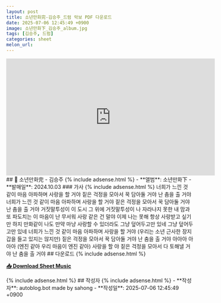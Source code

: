 ```yaml
---
layout: post
title: 소년만화完-김승주_드럼 악보 PDF 다운로드
date: 2025-07-06 12:45:49 +0900
image: 소년만화下_김승주_album.jpg
tags: [김승주, 드럼]
categories: sheet
melon_url: 
---
```

<iframe width="560" height="315" src="https://www.youtube.com/embed/-BMxk8TpUNc" frameborder="0" allowfullscreen></iframe>
## 🎵 소년만화完 - 김승주
{% include adsense.html %}
- **앨범**: 소년만화下  
- **발매일**: 2024.10.03  
### 가사
{% include adsense.html %}
너희가 느낀 것 같이  
마음 아파하며 사랑을 할 거야  
짙은 걱정을 모아서  
꾹 담아둘 거야 난 춤을 출 거야  
너희가 느낀 것 같이  
마음 아파하며 사랑을 할 거야  
짙은 걱정을 모아서  
꾹 담아둘 거야 난 춤을 출 거야  
거짓말투성이 이 도시  
그 위에 거짓말투성이 나  
자라나지 못한 내 맘과 또  
파도치는 이 마음이 난 무서워  
사랑 같은 건 말야 이제 나는 못해  
항상 사랑받고 싶기만 하지  
만화같이 나도 만약 마냥 사랑할 수 있더라도  
그냥 덮어두고만 있네  
그냥 덮어두고만 있네  
너희가 느낀 것 같이  
마음 아파하며 사랑을 할 거야  
(우리는 소년 근사한 장지갑을 들고 있지는 않지만)  
짙은 걱정을 모아서 꾹 담아둘 거야  
난 춤을 출 거야  
아아아 아아아  
(엔진 같아 우리 마음이 엔진 같아)  
사랑을 할 야  
짙은 걱정을 모아서 다 토해낼 거야  
난 춤을 출 거야  
## 다운로드
{% include adsense.html %}
<p><a href="https://drive.google.com/file/d/1x78zLrmYJtJsqXdWSPCzTl1nvP4HnDJ1/view?usp=drive_link" download><strong>📥 Download Sheet Music</strong></a></p>
{% include adsense.html %}
## 작성자 
{% include adsense.html %}
- **작성자**: autoblog.bot made by sahong
- **작성일**: 2025-07-06 12:45:49 +0900

